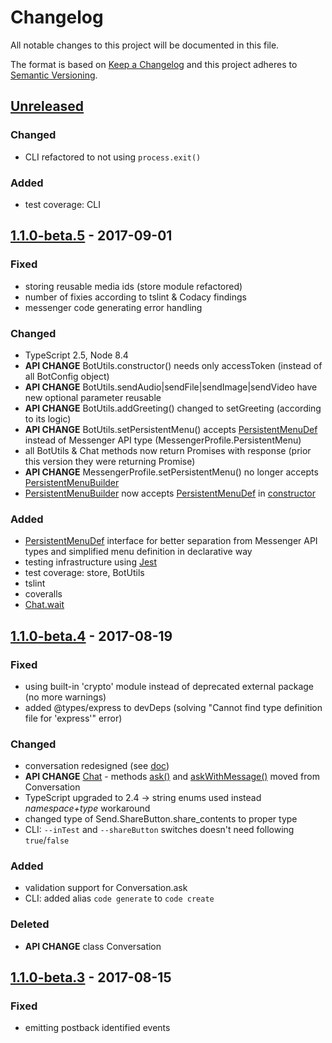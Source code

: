 # Changelog
All notable changes to this project will be documented in this file.

The format is based on [Keep a Changelog](http://keepachangelog.com/en/1.0.0/)
and this project adheres to [Semantic Versioning](http://semver.org/spec/v2.0.0.html).

## [Unreleased]
### Changed
- CLI refactored to not using `process.exit()`

### Added
- test coverage: CLI

<a id="latest"></a>
## [1.1.0-beta.5] - 2017-09-01
### Fixed
- storing reusable media ids (store module refactored)
- number of fixies according to tslint & Codacy findings
- messenger code generating error handling

### Changed
- TypeScript 2.5, Node 8.4
- **API CHANGE** BotUtils.constructor() needs only accessToken (instead of all BotConfig object)
- **API CHANGE** BotUtils.sendAudio|sendFile|sendImage|sendVideo have new optional parameter reusable
- **API CHANGE** BotUtils.addGreeting() changed to setGreeting (according to its logic)
- **API CHANGE** BotUtils.setPersistentMenu() accepts [PersistentMenuDef](./doc/interfaces/persistentmenudef.md) instead of Messenger API type (MessengerProfile.PersistentMenu)
- all BotUtils & Chat methods now return Promises with response (prior this version they were returning Promise<void>)
- **API CHANGE** MessengerProfile.setPersistentMenu() no longer accepts [PersistentMenuBuilder](./doc/classes/persistentmenubuilder.md)
- [PersistentMenuBuilder](./doc/classes/persistentmenubuilder.md) now accepts [PersistentMenuDef](./doc/interfaces/persistentmenudef.md) in [constructor](./doc/classes/persistentmenubuilder.md#constructor)

### Added
- [PersistentMenuDef](./doc/interfaces/persistentmenudef.md) interface for better separation from Messenger API types and simplified menu definition in declarative way
- testing infrastructure using [Jest](https://facebook.github.io/jest/)
- test coverage: store, BotUtils
- tslint
- coveralls
- [Chat.wait](doc/classes/chat.md#wait)

## [1.1.0-beta.4] - 2017-08-19
### Fixed
- using built-in 'crypto' module instead of deprecated external package (no more warnings)
- added @types/express to devDeps (solving "Cannot find type definition file for 'express'" error)

### Changed
- conversation redesigned (see [doc](./README.md#conversation))
- **API CHANGE** [Chat](./doc/classes/chat.md) - methods [ask()](./doc/classes/chat.md#ask) and [askWithMessage()](./doc/classes/chat.md#askwithmessage) moved from Conversation
- TypeScript upgraded to 2.4 -> string enums used instead *namespace+type* workaround
- changed type of Send.ShareButton.share_contents to proper type
- CLI: `--inTest` and `--shareButton` switches doesn't need following `true`/`false`

### Added
- validation support for Conversation.ask
- CLI: added alias `code generate` to `code create`

### Deleted
- **API CHANGE** class Conversation

## [1.1.0-beta.3] - 2017-08-15
### Fixed
- emitting postback identified events

[Unreleased]: https://github.com/aiteq/messenger-bot/compare/v1.1.0-beta.5...HEAD
[1.1.0-beta.5]: https://github.com/aiteq/messenger-bot/compare/v1.1.0-beta.4...v1.1.0-beta.5
[1.1.0-beta.4]: https://github.com/aiteq/messenger-bot/compare/v1.1.0-beta.3...v1.1.0-beta.4
[1.1.0-beta.3]: https://github.com/aiteq/messenger-bot/compare/v1.1.0-beta.2...v1.1.0-beta.3

